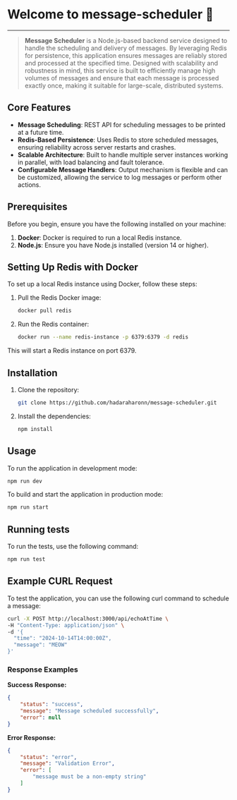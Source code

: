 # Welcome to message-scheduler 👋

---

> **Message Scheduler** is a Node.js-based backend service designed to handle the scheduling and delivery of messages. By leveraging Redis for persistence, this application ensures messages are reliably stored and processed at the specified time. Designed with scalability and robustness in mind, this service is built to efficiently manage high volumes of messages and ensure that each message is processed exactly once, making it suitable for large-scale, distributed systems.

## Core Features

* **Message Scheduling**: REST API for scheduling messages to be printed at a future time.
* **Redis-Based Persistence**: Uses Redis to store scheduled messages, ensuring reliability across server restarts and crashes.
* **Scalable Architecture**: Built to handle multiple server instances working in parallel, with load balancing and fault tolerance.
* **Configurable Message Handlers**: Output mechanism is flexible and can be customized, allowing the service to log messages or perform other actions.

## Prerequisites

Before you begin, ensure you have the following installed on your machine:

1. **Docker**: Docker is required to run a local Redis instance.
2. **Node.js**: Ensure you have Node.js installed (version 14 or higher).

## Setting Up Redis with Docker

To set up a local Redis instance using Docker, follow these steps:

1. Pull the Redis Docker image:
    ```sh
    docker pull redis
    ```

2. Run the Redis container:
    ```sh
    docker run --name redis-instance -p 6379:6379 -d redis
    ```

This will start a Redis instance on port 6379.

## Installation

1. Clone the repository:
    ```sh
    git clone https://github.com/hadaraharonn/message-scheduler.git
    ```

2. Install the dependencies:
    ```sh
    npm install
    ```

## Usage

To run the application in development mode:

```sh
npm run dev
```

To build and start the application in production mode:

```sh
npm run start
```

## Running tests

To run the tests, use the following command:

```sh
npm run test
```

## Example CURL Request

To test the application, you can use the following curl command to schedule a message:

```sh
curl -X POST http://localhost:3000/api/echoAtTime \
-H "Content-Type: application/json" \
-d '{
  "time": "2024-10-14T14:00:00Z",
  "message": "MEOW"
}'
```

### Response Examples

**Success Response:**

```json
{
    "status": "success",
    "message": "Message scheduled successfully",
    "error": null
}
```

**Error Response:**

```json
{
    "status": "error",
    "message": "Validation Error",
    "error": [
        "message must be a non-empty string"
    ]
}
```